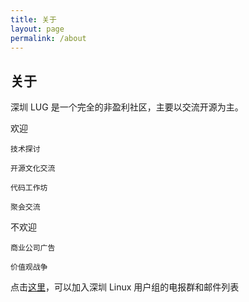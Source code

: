 ```yaml
---
title: 关于
layout: page
permalink: /about
---
```


## 关于

深圳 LUG 是一个完全的非盈利社区，主要以交流开源为主。

欢迎
>
    技术探讨

    开源文化交流

    代码工作坊

    聚会交流

不欢迎
>
    商业公司广告

    价值观战争

点击[这里](https://shenzhenlug.org/join)，可以加入深圳 Linux 用户组的电报群和邮件列表
